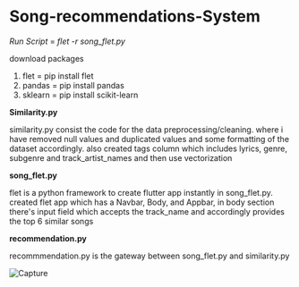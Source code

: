 # Song-recommendations-System
*Run Script* = 
*flet -r song_flet.py*

download packages
1) flet = pip install flet
2) pandas = pip install pandas
3) sklearn = pip install scikit-learn


**Similarity.py**

similarity.py consist the code for the data preprocessing/cleaning. where i have removed null values and duplicated values and some formatting of the dataset accordingly.
also created tags column which includes lyrics, genre, subgenre and track_artist_names
and then use vectorization 

**song_flet.py**

flet is a python framework to create flutter app instantly in song_flet.py. created flet app which has a Navbar, Body, and Appbar,
in body section there's input field which accepts the track_name and accordingly provides the top 6 similar songs


**recommendation.py**

recommmendation.py is the gateway between song_flet.py and similarity.py

![Capture](https://user-images.githubusercontent.com/80568232/233715540-b17df4b5-b55a-420c-80e1-def9375b71ee.JPG)

